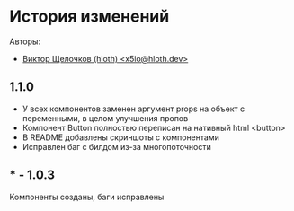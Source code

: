 # История изменений

Авторы:
- [Виктор Щелочков (hloth) \<x5io@hloth.dev\>](https://github.com/VityaSchel)

## 1.1.0

- У всех компонентов заменен аргумент props на объект с переменными, в целом улучшения пропов
- Компонент Button полностью переписан на нативный html \<button\> 
- В README добавлены скриншоты с компонентами
- Исправлен баг с билдом из-за многопоточности

## * - 1.0.3

Компоненты созданы, баги исправлены